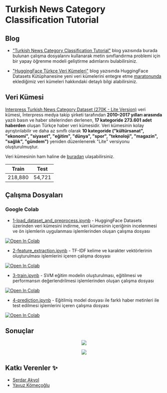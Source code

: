 # Turkish News Category Classification Tutorial

## Blog

- ["Turkish News Category Classification Tutorial"](https://medium.com/kodiks/turkish-news-category-classification-tutorial-6b9317b49915) blog yazısında burada bulunan çalışma dosyalarını kullanarak metin sınıflandırma problemi için bir yapay öğrenme modeli geliştirme adımlarını bulabilirsiniz.


- ["HuggingFace Türkçe Veri Kümeleri"](https://medium.com/kodiks/huggingface-turkce-verikumeleri-6d213dd63966) blog yazısında HuggingFace Datasets Kütüphanesine yeni veri kümelerini entegre etme [maratonunda](https://discuss.huggingface.co/t/open-to-the-community-one-week-team-effort-to-reach-v2-0-of-hf-datasets-library/2176) eklediğimiz veri kümeleri hakkındaki detaylı bilgi alabilirsiniz.


## Veri Kümesi

[Interpress Turkish News Category Dataset (270K - Lite Version)](https://huggingface.co/datasets/interpress_news_category_tr_lite)
 veri kümesi, İnterpress medya takip şirketi tarafından **2010–2017 yılları arasında** yazılı basın ve haber sitelerinden derlenen, **17 kategoride 273.601 adet haberden** oluşan Türkçe haber veri kümesidir. Veri kümesinin kolay ayrıştırılabilir ve daha az sınıflı olarak **10 kategoride ("kültürsanat", "ekonomi", "siyaset", "eğitim", "dünya", "spor", "teknoloji", "magazin", "sağlık", "gündem")** yeniden düzenlenerek "Lite" versiyonu oluşturulmuştur. 

Veri kümesinin ham haline de [buradan](https://huggingface.co/datasets/interpress_news_category_tr) ulaşabilirsiniz.


|     Train     |     Test     | 
|:-------------:|:------------:|
|    218,880    |    54,721    |


## Çalışma Dosyaları


### Google Colab


- [1-load_dataset_and_preprocess.ipynb](https://colab.research.google.com/github/kodiks/turkish-news-classification/blob/main/notebooks/load_dataset_and_preprocess.ipynb) - HuggingFace Datasets üzerinden veri kümesini indirme, veri kümesinin içeriğinin incelenmesi ve ön işlemlerin uygulanması işlemlerinden oluşan çalışma dosyası

[![Open In Colab](https://colab.research.google.com/assets/colab-badge.svg)](https://colab.research.google.com/github/kodiks/turkish-news-classification/blob/main/notebooks/load_dataset_and_preprocess.ipynb)


- [2-feature_extraction.ipynb](https://colab.research.google.com/github/kodiks/turkish-news-classification/blob/main/notebooks/feature_extraction.ipynb) - TF-IDF kelime ve karakter vektörlerinin oluşturulması işlemlerini içeren çalışma dosyası

[![Open In Colab](https://colab.research.google.com/assets/colab-badge.svg)](https://colab.research.google.com/github/kodiks/turkish-news-classification/blob/main/notebooks/feature_extraction.ipynb)
   

- [3-train.ipynb](https://colab.research.google.com/github/kodiks/turkish-news-classification/blob/main/notebooks/train.ipynb) - SVM eğitim modelin oluşturulması, eğitilmesi ve performansın değerlendrilmesi işlemlerinden oluşan çalışma dosyası

[![Open In Colab](https://colab.research.google.com/assets/colab-badge.svg)](https://colab.research.google.com/github/kodiks/turkish-news-classification/blob/main/notebooks/train.ipynb)

- [4-prediction.ipynb](https://colab.research.google.com/github/kodiks/turkish-news-classification/blob/main/notebooks/prediction.ipynb) - Eğitilmiş model dosyası ile farklı haber metinleri ile test edilmesi işlemlerini içeren çalışma dosyası

[![Open In Colab](https://colab.research.google.com/assets/colab-badge.svg)](https://colab.research.google.com/github/kodiks/turkish-news-classification/blob/main/notebooks/prediction.ipynb)


## Sonuçlar

<p align="center">
  <img src="https://github.com/kodiks/turkish-news-classification/blob/main/results/results.png" />
</p>

<p align="center">
  <img src="https://github.com/kodiks/turkish-news-classification/blob/main/results/CF_2000_2000.png" />
</p>


## Katkı Verenler ✨

- [Serdar Akyol](https://www.linkedin.com/in/serdarakyol55/)
- [Yavuz Kömeçoğlu](https://www.linkedin.com/in/yavuzkomecoglu/)
